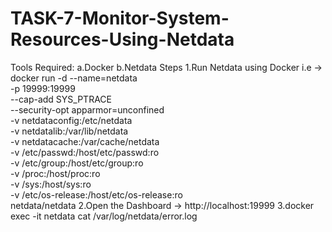 # TASK-7-Monitor-System-Resources-Using-Netdata
Tools Required:
a.Docker
b.Netdata 
Steps
1.Run Netdata using Docker
i.e -> docker run -d --name=netdata \
  -p 19999:19999 \
  --cap-add SYS_PTRACE \
  --security-opt apparmor=unconfined \
  -v netdataconfig:/etc/netdata \
  -v netdatalib:/var/lib/netdata \
  -v netdatacache:/var/cache/netdata \
  -v /etc/passwd:/host/etc/passwd:ro \
  -v /etc/group:/host/etc/group:ro \
  -v /proc:/host/proc:ro \
  -v /sys:/host/sys:ro \
  -v /etc/os-release:/host/etc/os-release:ro \
  netdata/netdata
2.Open the Dashboard ->  http://localhost:19999
3.docker exec -it netdata cat /var/log/netdata/error.log





  



